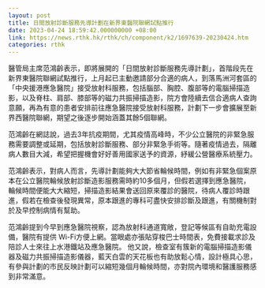 ```yaml
---
layout: post
title: 日間放射診斷服務先導計劃在新界東醫院聯網試點推行
date: 2023-04-24 18:59:42.000000000 +08:00
link: https://news.rthk.hk/rthk/ch/component/k2/1697639-20230424.htm
categories: rthk
---
```


醫管局主席范鴻齡表示，即將展開的「日間放射診斷服務先導計劃」，首階段先在新界東醫院聯網試點推行，上月起已主動邀請部分合適的病人，到落馬洲河套區的「中央援港應急醫院」接受放射科服務，包括腦部、胸腔、腹部等的電腦掃描造影，以及脊柱、肩部、膝部等的磁力共振掃描造影，院方會陸續去信合適病人查詢意願，再為有意的患者安排前往應急醫院接受放射科服務，計劃下一步會擴展至新界西醫院聯網，期望之後逐步開始涵蓋其餘5個聯網。

范鴻齡在網誌說，過去3年抗疫期間，尤其疫情高峰時，不少公立醫院的非緊急服務需要調整或延期，包括放射診斷服務、部分非緊急手術等。隨著疫情過去，隔離病人數目大減，希望把握機會好好善用國家送予的資源，紓緩公營醫療系統壓力。

范鴻齡表示，對病人而言，先導計劃能夠大大節省輪候時間，例如有非緊急個案原本在公立醫院輪候放射診斷造影服務需時約10多個月，但假若選擇到應急醫院，輪候時間便能大大縮短，掃描造影結果會送回原來覆診的醫院，待病人覆診時跟進，假若在檢查後發現異常，原本跟進的專科可盡快安排診斷及跟進，有關機制對於及早控制病情有幫助。

范鴻齡提到今早到應急醫院視察，認為放射科通道寬敞，登記等候區有自助充電設備，醫院有提供 Wi-Fi方便上網。當眼處亦張貼穿梭巴士時間表，免費接載求診及陪診人士來往上水港鐵站及應急醫院。 他又說，檢查室有簇新的電腦掃描造影儀器及磁力共振掃描造影儀器，藍天白雲的天花板也有助放鬆心情，設計極具心思，有參與計劃的市民反映計劃可以縮短幾個月輪候時間，亦對院內環境和醫護服務感到非常滿意。

